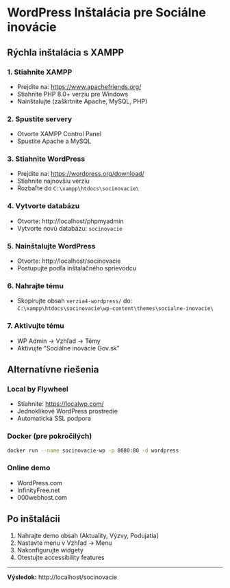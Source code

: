 # WordPress Inštalácia pre Sociálne inovácie

## Rýchla inštalácia s XAMPP

### 1. Stiahnite XAMPP
- Prejdite na: https://www.apachefriends.org/
- Stiahnite PHP 8.0+ verziu pre Windows
- Nainštalujte (zaškrtnite Apache, MySQL, PHP)

### 2. Spustite servery
- Otvorte XAMPP Control Panel
- Spustite Apache a MySQL

### 3. Stiahnite WordPress
- Prejdite na: https://wordpress.org/download/
- Stiahnite najnovšiu verziu
- Rozbaľte do `C:\xampp\htdocs\socinovacie\`

### 4. Vytvorte databázu
- Otvorte: http://localhost/phpmyadmin
- Vytvorte novú databázu: `socinovacie`

### 5. Nainštalujte WordPress
- Otvorte: http://localhost/socinovacie
- Postupujte podľa inštalačného sprievodcu

### 6. Nahrajte tému
- Skopírujte obsah `verzia4-wordpress/` do:
  `C:\xampp\htdocs\socinovacie\wp-content\themes\socialne-inovacie\`

### 7. Aktivujte tému
- WP Admin → Vzhľad → Témy
- Aktivujte "Sociálne inovácie Gov.sk"

## Alternatívne riešenia

### Local by Flywheel
- Stiahnite: https://localwp.com/
- Jednoklikové WordPress prostredie
- Automatická SSL podpora

### Docker (pre pokročilých)
```bash
docker run --name socinovacie-wp -p 8080:80 -d wordpress
```

### Online demo
- WordPress.com
- InfinityFree.net
- 000webhost.com

## Po inštalácii
1. Nahrajte demo obsah (Aktuality, Výzvy, Podujatia)
2. Nastavte menu v Vzhľad → Menu
3. Nakonfigurujte widgety
4. Otestujte accessibility features

---
**Výsledok:** http://localhost/socinovacie

